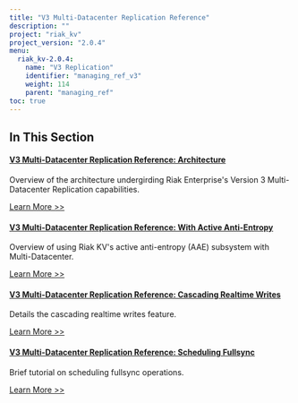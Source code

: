 ```yaml
---
title: "V3 Multi-Datacenter Replication Reference"
description: ""
project: "riak_kv"
project_version: "2.0.4"
menu:
  riak_kv-2.0.4:
    name: "V3 Replication"
    identifier: "managing_ref_v3"
    weight: 114
    parent: "managing_ref"
toc: true
---
```


[v3 mdc arch]: ./architecture
[v3 mdc aae]: ./aae
[v3 mdc cascade]: ./cascading-writes
[v3 mdc fullsync]: ./scheduling-fullsync

## In This Section

#### [V3 Multi-Datacenter Replication Reference: Architecture][v3 mdc arch]

Overview of the architecture undergirding Riak Enterprise's Version 3 Multi-Datacenter Replication capabilities.

[Learn More >>][v3 mdc arch]

#### [V3 Multi-Datacenter Replication Reference: With Active Anti-Entropy][v3 mdc aae]

Overview of using Riak KV's active anti-entropy (AAE) subsystem with Multi-Datacenter.

[Learn More >>][v3 mdc aae]

#### [V3 Multi-Datacenter Replication Reference: Cascading Realtime Writes][v3 mdc cascade]

Details the cascading realtime writes feature.

[Learn More >>][v3 mdc cascade]

#### [V3 Multi-Datacenter Replication Reference: Scheduling Fullsync][v3 mdc fullsync]

Brief tutorial on scheduling fullsync operations.

[Learn More >>][v3 mdc fullsync]
